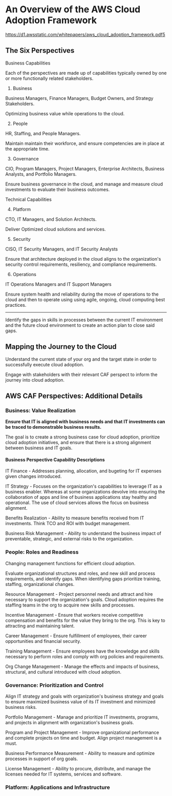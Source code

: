 # An Overview of the AWS Cloud Adoption Framework

https://d1.awsstatic.com/whitepapers/aws_cloud_adoption_framework.pdf5

## The Six Perspectives

Business Capabilities

Each of the perspectives are made up of capabilities typically owned by one or more functionally related stakeholders.

1. Business

Business Managers, Finance Managers, Budget Owners, and Strategy Stakeholders.

Optimizing business value while operations to the cloud.

2. People

HR, Staffing, and People Managers.

Maintain maintain their workforce, and ensure competencies are in place at the appropriate time.

3. Governance

CIO, Program Managers, Project Managers, Enterprise Architects, Business Analysts, and Portfolio Managers.

Ensure business governance in the cloud, and manage and measure cloud investments to evaluate their business outcomes.

Technical Capabilities

4. Platform

CTO, IT Managers, and Solution Architects.

Deliver Optimized cloud solutions and services.

5. Security

CISO, IT Security Managers, and IT Security Analysts

Ensure that architecture deployed in the cloud aligns to the organization's security control requirements, resiliency, and compliance requirements.

6. Operations

IT Operations Managers and IT Support Managers

Ensure system health and reliability during the move of operations to the cloud and then to operate using using agile, ongoing, cloud computing best practices.

<hr>

Identify the gaps in skills in processes between the current IT environment and the future cloud environment to create an action plan to close said gaps.

## Mapping the Journey to the Cloud

Understand the current state of your org and the target state in order to successfully execute  cloud adoption.

Engage with stakeholders with their relevant CAF perspect to inform the journey into cloud adoption.

## AWS CAF Perspectives: Additional Details

### Business: Value Realization

**Ensure that IT is aligned with business needs and that IT investments can be traced to demonstrable business results.**

The goal is to create a strong business case for cloud adoption, prioritize cloud adoption initiatives, and ensure that there is a strong alignment between business and IT goals.

#### Business Perspective Capability Descriptions

IT Finance - Addresses planning, allocation, and bugeting for IT expenses given changes introduced.

IT Strategy - Focuses on the organization's capabilities to leverage IT as a business enabler. Whereas at some organizations devolve into ensuring the collaboration of apps and line of business applications stay healthy and operational. The use of cloud services allows the focus on business alignment.

Benefits Realization - Ability to measure benefits received from IT investments. Think TCO and ROI with budget management.

Business Risk Management - Ability to understand the business impact of preventable, strategic, and external risks to the organization.

### People: Roles and Readiness

Changing management functions for efficient cloud adoption.

Evaluate organizational structures and roles, and new skill and process requirements, and identify gaps. When identifying gaps prioritize training, staffing, organizational changes.

Resource Management - Project personnel needs and attract and hire necessary to support the organization's goals. Cloud adoption requires the staffing teams in the org to acquire new skills and processes.

Incentive Management - Ensure that workers receive competitive compensation and benefits for the value they bring to the org. This is key to attracting and maintaining talent.

Career Management - Ensure fulfillment of employees, their career opportunities and financial security.

Training Management - Ensure employees have the knowledge and skills necessary to perform roles and comply with org policies and requirements.

Org Change Management - Manage the effects and impacts of business, structural, and cultural introduced with cloud adoption.

### Governance: Prioritization and Control

Align IT strategy and goals with organization's business strategy and goals to ensure maximized business value of its IT investment and minimized business risks.


Portfolio Management - Manage and prioritize IT investments, programs, and projects in alignment with organization's business goals.

Program and Project Management - Improve organizational performance and complete projects on time and budget. Align project management is a must.

Business Performance Measurement - Ability to measure and optimize processes in support of org goals.

License Management - Ability to procure, distribute, and manage the licenses needed for IT systems, services and software.

### Platform: Applications and Infrastructure